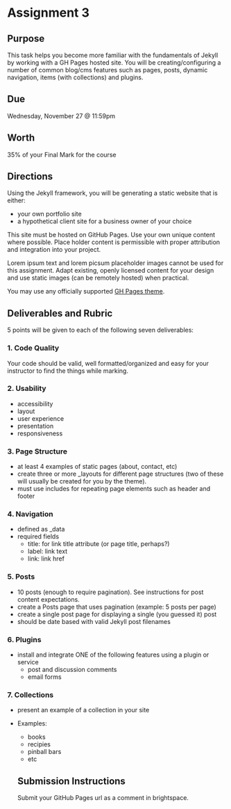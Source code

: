 # Assignment 3
## Purpose
This task helps you become more familiar with the fundamentals of Jekyll by working with a GH Pages hosted site. You will be creating/configuring a number of common blog/cms features such as pages, posts, dynamic navigation, items (with collections) and plugins.

## Due
Wednesday, November 27 @ 11:59pm 

## Worth
35% of your Final Mark for the course

## Directions
Using the Jekyll framework, you will be generating a static website that is either:

- your own portfolio site
- a hypothetical client site for a business owner of your choice

This site must be hosted on GitHub Pages. Use your own unique content where possible. Place holder content is permissible with proper attribution and integration into your project. 

Lorem ipsum text and lorem picsum placeholder images cannot be used for this assignment. Adapt existing, openly licensed content for your design and use static images (can be remotely hosted) when practical.

You may use any officially supported [GH Pages theme](https://pages.github.com/themes/).


## Deliverables and Rubric
5 points will be given to each of the following seven deliverables:

### 1. Code Quality
Your code should be valid, well formatted/organized and easy for your instructor to find the things while marking.

### 2. Usability
- accessibility
- layout 
- user experience
- presentation
- responsiveness

### 3. Page Structure
- at least 4 examples of static pages (about, contact, etc)
- create three or more _layouts for different page structures (two of these will usually be created for you by the theme). 
- must use includes for repeating page elements such as header and footer

### 4. Navigation
- defined as _data
- required fields
  - title: for link title attribute (or page title, perhaps?)
  - label: link text
  - link: link href

### 5. Posts
- 10 posts (enough to require pagination). See instructions for post content expectations.
- create a Posts page that uses pagination (example: 5 posts per page)
- create a single post page for displaying a single (you guessed it) post
- should be date based with valid Jekyll post filenames

### 6. Plugins
- install and integrate ONE of the following features using a plugin or service
  - post and discussion comments
  - email forms

### 7. Collections
- present an example of a collection in your site
- Examples:
  - books
  - recipies
  - pinball bars
  - etc
  
  ## Submission Instructions
  Submit your GitHub Pages url as a comment in brightspace.

